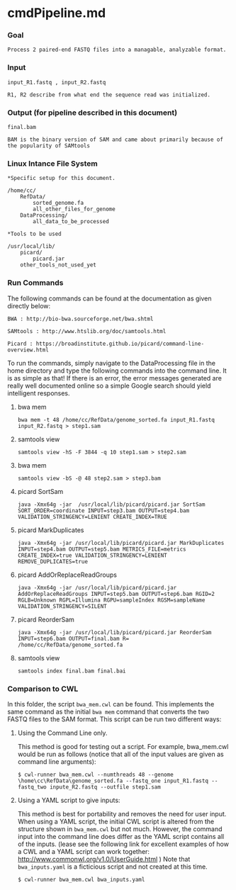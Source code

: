 cmdPipeline.md
==============

### Goal ###

    Process 2 paired-end FASTQ files into a managable, analyzable format.

### Input ###

    input_R1.fastq , input_R2.fastq
	
	R1, R2 describe from what end the sequence read was initialized.
	
### Output (for pipeline described in this document) ###

	final.bam
	
	BAM is the binary version of SAM and came about primarily because of the popularity of SAMtools
	
### Linux Intance File System ###

	*Specific setup for this document.

~~~
/home/cc/
	RefData/
		sorted_genome.fa
		all_other_files_for_genome
	DataProcessing/
		all_data_to_be_processed
~~~

	*Tools to be used
	
~~~
/usr/local/lib/
	picard/
		picard.jar
	other_tools_not_used_yet
~~~

### Run Commands ###

The following commands can be found at the documentation as given directly below: 

    BWA : http://bio-bwa.sourceforge.net/bwa.shtml
    
    SAMtools : http://www.htslib.org/doc/samtools.html
    
    Picard : https://broadinstitute.github.io/picard/command-line-overview.html
    
To run the commands, simply navigate to the DataProcessing file in the home directory and type the following commands into the command line. It is as simple as that! If there is an error, the error messages generated are really well documented online so a simple Google search should yield intelligent responses.

1. bwa mem

	~~~
	bwa mem -t 48 /home/cc/RefData/genome_sorted.fa input_R1.fastq input_R2.fastq > step1.sam
	~~~

2. samtools view

	~~~
	samtools view -hS -F 3844 -q 10 step1.sam > step2.sam
	~~~
	
3. bwa mem

	~~~
	samtools view -bS -@ 48 step2.sam > step3.bam
	~~~

4. picard SortSam

	~~~
	java -Xmx64g -jar  /usr/local/lib/picard/picard.jar SortSam SORT_ORDER=coordinate INPUT=step3.bam OUTPUT=step4.bam VALIDATION_STRINGENCY=LENIENT CREATE_INDEX=TRUE
	~~~
	
5. picard MarkDuplicates

	~~~
	java -Xmx64g -jar /usr/local/lib/picard/picard.jar MarkDuplicates INPUT=step4.bam OUTPUT=step5.bam METRICS_FILE=metrics CREATE_INDEX=true VALIDATION_STRINGENCY=LENIENT REMOVE_DUPLICATES=true
	~~~

6. picard AddOrReplaceReadGroups

	~~~
	java -Xmx64g -jar /usr/local/lib/picard/picard.jar AddOrReplaceReadGroups INPUT=step5.bam OUTPUT=step6.bam RGID=2 RGLB=Unknown RGPL=Illumina RGPU=sampleIndex RGSM=sampleName VALIDATION_STRINGENCY=SILENT
	~~~
	
7. picard ReorderSam

	~~~
	java -Xmx64g -jar /usr/local/lib/picard/picard.jar ReorderSam INPUT=step6.bam OUTPUT=final.bam R= /home/cc/RefData/genome_sorted.fa
	~~~

8. samtools view

	~~~
	samtools index final.bam final.bai
	~~~

### Comparison to CWL ###

In this folder, the script `bwa_mem.cwl` can be found. This implements the same command as the initial `bwa mem` command that converts the two FASTQ files to the SAM format. This script can be run two different ways:

1. Using the Command Line only.
    
    This method is good for testing out a script. For example, bwa_mem.cwl would be run as follows (notice that all of the input values are given as command line arguments):
    
    ~~~
    $ cwl-runner bwa_mem.cwl --numthreads 48 --genome \home\cc\RefData\genome_sorted.fa --fastq_one input_R1.fastq --fastq_two inpute_R2.fastq --outfile step1.sam
    ~~~
    
2. Using a YAML script to give inputs:

    This method is best for portability and removes the need for user input. When using a YAML script, the initial CWL script is altered from the structure shown in `bwa_mem.cwl` but not much. However, the command input into the command line does differ as the YAML script contains all of the inputs. (lease see the following link for excellent examples of how a CWL and a YAML script can work together: http://www.commonwl.org/v1.0/UserGuide.html ) Note that `bwa_inputs.yaml` is a ficticious script and not created at this time.
    
    ~~~
    $ cwl-runner bwa_mem.cwl bwa_inputs.yaml
    ~~~
